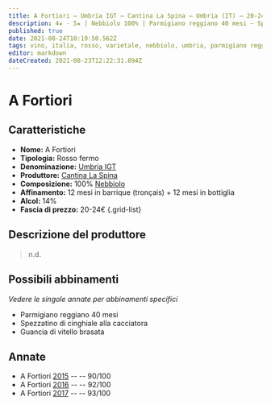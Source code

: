```yaml
---
title: A Fortiori – Umbria IGT – Cantina La Spina – Umbria (IT) – 20-24€
description: 4★ - 5★ | Nebbiolo 100% | Parmigiano reggiano 40 mesi – Spezzatino di cinghiale alla cacciatora – Guancia di vitello brasata
published: true
date: 2021-08-24T10:19:50.562Z
tags: vino, italia, rosso, varietale, nebbiolo, umbria, parmigiano reggiano 40 mesi, spezzatino di cinghiale alla cacciatora, guancia di vitello brasata, 20-24€, 5 stelle
editor: markdown
dateCreated: 2021-08-23T12:22:31.894Z
---
```


 # A Fortiori

## Caratteristiche
- **Nome:** A Fortiori
- **Tipologia:** Rosso fermo
- **Denominazione:** [Umbria IGT](/denominazioni/Italia/Umbria/IGT/Umbria)
- **Produttore:** [Cantina La Spina](/produttori/Italia/Piemonte/Cantina-La-Spina)
- **Composizione:** 100% [Nebbiolo](/vitigni/Italia/bacca-nera/nebbiolo)
- **Affinamento:** 12 mesi in barrique (tronçais) + 12 mesi in bottiglia
- **Alcol:** 14%
- **Fascia di prezzo:** 20-24€
{.grid-list}

## Descrizione del produttore

> n.d.

## Possibili abbinamenti
*Vedere le singole annate per abbinamenti specifici*

- Parmigiano reggiano 40 mesi
- Spezzatino di cinghiale alla cacciatora
- Guancia di vitello brasata

## Annate

- A Fortiori [2015](vini/Italia/Piemonte/Cantina-La-Spina/A-Fortiori/2015) -- <span class="star-4"></span> -- 90/100
- A Fortiori [2016](vini/Italia/Piemonte/Cantina-La-Spina/A-Fortiori/2016) -- <span class="star-5"></span> -- 92/100
- A Fortiori [2017](vini/Italia/Piemonte/Cantina-La-Spina/A-Fortiori/2017) -- <span class="star-5"></span> -- 93/100